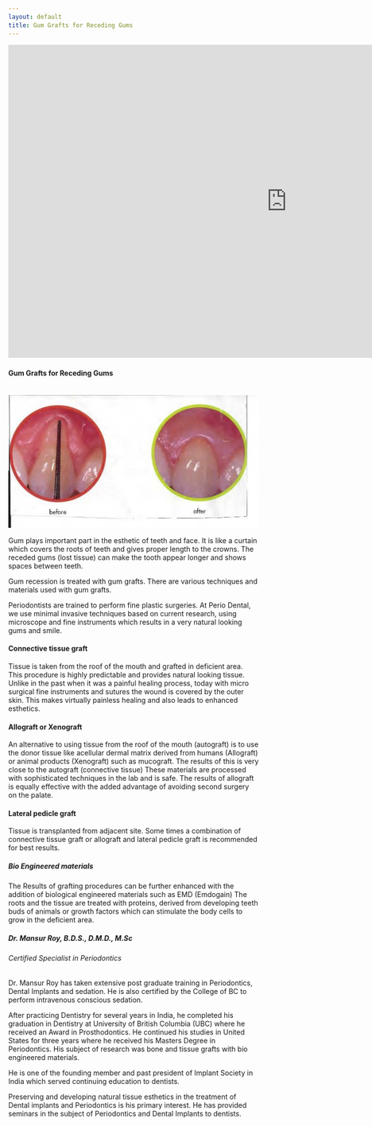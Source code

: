 ```yaml
---
layout: default
title: Gum Grafts for Receding Gums
---
```



<p><iframe width="1120" height="630" src="https://www.youtube.com/embed/q2e2iCK2IHo" title="Treatments offered by Dr. Roy Periodontist" frameborder="0" allow="accelerometer; autoplay; clipboard-write; encrypted-media; gyroscope; picture-in-picture" allowfullscreen></iframe>
</p>

<h4>Gum Grafts for Receding Gums</h4>
<p>
<br />
<img alt="Receding gums before and after" src="/images/Receding-gums.jpg" />
</p>

<p>Gum plays important part in the esthetic of teeth and face. It is like a curtain which covers the roots of teeth and gives proper length to the crowns. The receded gums (lost tissue) can make the tooth appear longer and shows spaces between teeth.</p>
<p>Gum recession is treated with gum grafts. There are various techniques and materials used with gum grafts.</p>
<p>Periodontists are trained to perform fine plastic surgeries.  At Perio Dental, we use minimal invasive techniques based on current research, using microscope and fine instruments which results in a very natural looking gums and smile.</p>

<h4>Connective tissue graft</h4>
<p></p>

<p>Tissue is taken from the roof of the mouth and grafted in deficient area. This procedure is highly predictable and provides natural looking tissue. Unlike in the past when it was a painful healing process, today with micro surgical fine instruments and sutures the wound is covered by the outer skin. This makes virtually painless healing and also leads to enhanced esthetics.
</p>

<h4>Allograft or Xenograft</h4>

<p>An alternative to using tissue from the roof of the mouth (autograft) is to use the donor tissue like acellular dermal matrix derived from humans (Allograft) or animal products (Xenograft) such as mucograft. The results of this is very close to the autograft (connective tissue)
These materials are processed with sophisticated techniques in the lab and is safe. The results of allograft is equally effective with the added advantage of avoiding second surgery on the palate.
</p>

<h4>Lateral pedicle graft</h4>
<p></p>

<p>Tissue is transplanted from adjacent site. Some times a combination of connective tissue graft or allograft and lateral pedicle graft is recommended for best results.
</p>

<h5>Bio Engineered materials</h5>
<p>The Results of grafting procedures can be further enhanced with the addition of biological engineered materials such as EMD (Emdogain) The roots and the tissue are treated with proteins, derived from developing teeth buds of animals or growth factors which can stimulate the body cells to grow in the deficient area.
</p>

<p></p>
<h5><i>Dr. Mansur Roy, B.D.S., D.M.D., M.Sc</i></h5>
<h6><i>Certified Specialist in Periodontics</i></h6>

<p>Dr. Mansur Roy has taken extensive post graduate training in Periodontics, Dental Implants and sedation. He is also certified by the College of BC to perform intravenous conscious sedation.</p>

<p>After practicing Dentistry for several years in India, he completed his graduation in Dentistry at University of British Columbia (UBC) where he received an Award in Prosthodontics. He continued his studies in United States for three years where he received his Masters Degree in Periodontics.  His subject of research was bone and tissue grafts with bio engineered materials.</p>

<p>He is one of the founding member and past president of Implant Society in India which served continuing education to dentists.</p>

<p>Preserving and developing natural tissue esthetics in the treatment of Dental implants and Periodontics is his primary interest. He has provided seminars in the subject of Periodontics and Dental Implants to dentists.</p>

